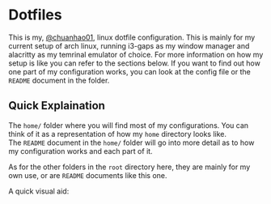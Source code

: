 # Dotfiles

This is my, [@chuanhao01](https://github.com/chuanhao01), linux dotfile configuration.
This is mainly for my current setup of arch linux, running i3-gaps as my window manager and alacritty as my temrinal emulator of choice.
For more information on how my setup is like you can refer to the sections below.
If you want to find out how one part of my configuration works, you can look at the config file or the `README` document in the folder.

## Quick Explaination
The `home/` folder where you will find most of my configurations.
You can think of it as a representation of how my `home` directory looks like.  
The `README` document in the `home/` folder will go into more detail as to how my configuration works and each part of it.  

As for the other folders in the `root` directory here, they are mainly for my own use, or are `README` documents like this one.  

A quick visual aid:  
```bash
```
